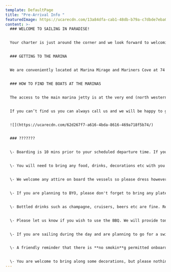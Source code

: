 ```yaml
---
template: DefaultPage
title: "Pre-Arrival Info "
featuredImage: https://ucarecdn.com/13a84dfa-cab1-48db-b79a-c7dbde7eba0f/
content: >-
  ### WELCOME TO SAILING IN PARADISE!


  Your charter is just around the corner and we look forward to welcoming you and your guests onboard :) We have put together some essential pre-charter info to help get you ready for a totally stress-free and seamless experience! 


  ### GETTING TO THE MARINA


  We are conveniently located at Marina Mirage and Mariners Cove at 74 Seaworld Drive, Main Beach. The marinas are directly adjacent to one another and there is plentiful free parking which you are invited to use.


  ### HOW TO FIND THE BOATS AT THE MARINAS


  The access to the main marina jetty is at the very end (north western corner) of the carpark behind the 'Ridong Plaza' building.   Please take the jetty with the big yellow archway at Mariner's Cove. For the 'Seawind 1000XL' please take the first arm (to your left) after going under the yellow archway. For 'Spirit of Gwonda' and 'Oceans' please take the second arm (to your left). You should be able to see our boats from the main jetty.    Please find a map below.  


  If you can’t find us you can always call us and we will be happy to guide you.


  ![](https://ucarecdn.com/62d267f7-a616-4bda-8616-469a718f5b74/)


  ### ???????


  \- Boarding is 10 mins prior to your scheduled departure time. If you arrive early we ask that you please meet your group at the top, main boardwalk and wait there until our crew are ready for you as we may still be cleaning/preparing for your group. The Marinas are very narrow, so it can be unsafe for large groups to congregate near the boats. 


  \- You will need to bring any food, drinks, decorations etc with you on arrival. Unfortunately we are not able to accept early deliveries. 


  \- We welcome any attire on board the vessels so please dress however you feel comfortable, winter evenings a jacket is advisable. Shoes will need to be slipped off prior to boarding :) 


  \- If you are planning to BYO, please don't forget to bring any plates, cutlery, napkins etc if required. Please make sure any cups are **non-breakable**. We will provide esky's with ice 


  \- Bottled drinks such as champagne, cruisers, beers etc are fine. Red wine and straight bottles of spirits are not permitted, but you are welcome to bring along pre-mix spirits in bottles/cans. 


  \- Please let us know if you wish to use the BBQ. We will provide tongs and oil. 


  \- If you are sailing during the day and are planning to go for a swim or enjoy our complimentary beach activities, don't forget your beach towel, swimmers and sunscreen (slip, slop, slap!) 


  \- A friendly reminder that there is **no smokin**g permitted onboard our vessels. Our crew can organise a smoking stop for any guests on request, please let them know at the start of your charter. 


  \- You are welcome to bring along some decorations, but please nothing that will stain or burn the boat. Party poppers, sparklers, paper streamers, table and foil confetti are not permitted.
---
```

